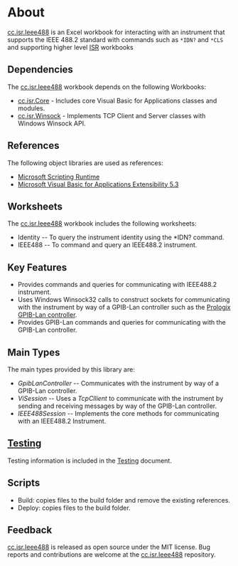 # About

[cc.isr.Ieee488] is an Excel workbook for interacting with an instrument that supports the IEEE 488.2 standard with commands such as `*IDN?` and `*CLS` and supporting higher level [ISR] workbooks

## Dependencies

The [cc.isr.Ieee488] workbook depends on the following Workbooks:

* [cc.isr.Core] - Includes core Visual Basic for Applications classes and modules.
* [cc.isr.Winsock] - Implements TCP Client and Server classes with Windows Winsock API.

## References

The following object libraries are used as references:

* [Microsoft Scripting Runtime]
* [Microsoft Visual Basic for Applications Extensibility 5.3]

## Worksheets

The [cc.isr.Ieee488] workbook includes the following worksheets:

* Identity -- To query the instrument identity using the *IDN? command.
* IEEE488  -- To command and query an IEEE488.2 instrument.

## Key Features

* Provides commands and queries for communicating with IEEE488.2 instrument.
* Uses Windows Winsock32 calls to construct sockets for communicating with the instrument by way of a GPIB-Lan controller such as the [Prologix GPIB-Lan controller].
* Provides GPIB-Lan commands and queries for communicating with the GPIB-Lan controller.

## Main Types

The main types provided by this library are:

* _GpibLanController_ -- Communicates with the instrument by way of a GPIB-Lan controller.
* _ViSession_ -- Uses a _TcpCllient_ to communicate with the instrument by sending and receiving messages by way of the GPIB-Lan controller.
* _IEEE488Session_ -- Implements the core methods for communicating with an IEEE488.2 Instrument.

## [Testing]

Testing information is included in the [Testing] document.

## Scripts

* Build: copies files to the build folder and remove the existing references.
* Deploy: copies files to the build folder.

## Feedback

[cc.isr.Ieee488] is released as open source under the MIT license.
Bug reports and contributions are welcome at the [cc.isr.Ieee488] repository.

[cc.isr.Core]: https://github.com/ATECoder/vba.iot.tcp/src/core
[cc.isr.Winsock]: https://github.com/ATECoder/vba.iot.tcp/src/Winsock
[cc.isr.Ieee488]: https://github.com/ATECoder/vba.iot.tcp/src/ieee488
[Testing]: ./cc.isr.ieee488.testing.md
[Microsoft Scripting Runtime]: c:\windows\system32\scrrun.dll
[Microsoft Visual Basic for Applications Extensibility 5.3]: <c:/program&#32;files/common&#32;files/microsoft&#32;shared/vba/vba7.1/vbeui.dll>
[Prologix GPIB-Lan controller]: https://prologix.biz/product/GPIB-ethernet-controller/
[ISR]: https://www.integratedscientificresources.com